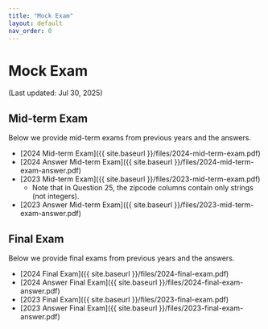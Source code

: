 ```yaml
---
title: "Mock Exam"
layout: default
nav_order: 0
---
```


# Mock Exam

(Last updated: Jul 30, 2025)

## Mid-term Exam

Below we provide mid-term exams from previous years and the answers.

- [2024 Mid-term Exam]({{ site.baseurl }}/files/2024-mid-term-exam.pdf)
- [2024 Answer Mid-term Exam]({{ site.baseurl }}/files/2024-mid-term-exam-answer.pdf)
- [2023 Mid-term Exam]({{ site.baseurl }}/files/2023-mid-term-exam.pdf)
  - Note that in Question 25, the zipcode columns contain only strings (not integers).
- [2023 Answer Mid-term Exam]({{ site.baseurl }}/files/2023-mid-term-exam-answer.pdf)

## Final Exam

Below we provide final exams from previous years and the answers.

- [2024 Final Exam]({{ site.baseurl }}/files/2024-final-exam.pdf)
- [2024 Answer Final Exam]({{ site.baseurl }}/files/2024-final-exam-answer.pdf)
- [2023 Final Exam]({{ site.baseurl }}/files/2023-final-exam.pdf)
- [2023 Answer Final Exam]({{ site.baseurl }}/files/2023-final-exam-answer.pdf)